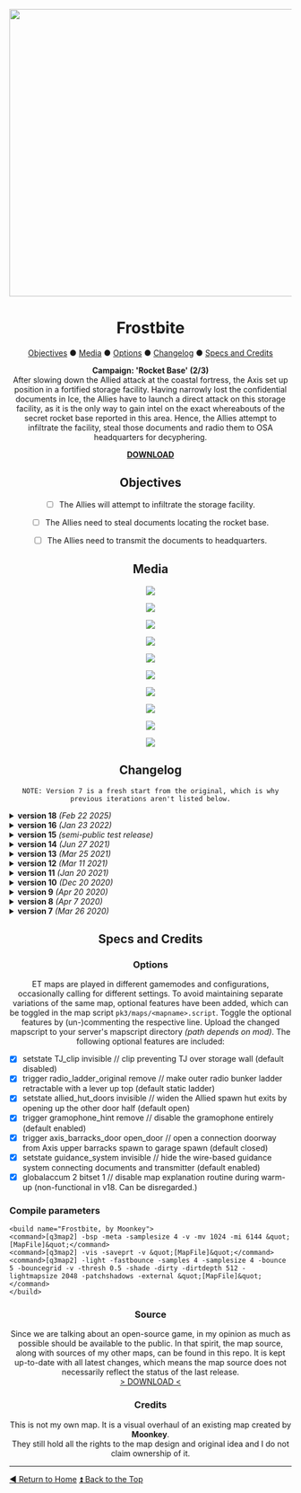 <div align="center">
 
<a href="https://raw.githubusercontent.com/realkemon/home/master/levelshots/frostbite/frostbite.png"><img src="https://raw.githubusercontent.com/realkemon/home/master/levelshots/frostbite/frostbite.png" width="512"/></a>

# Frostbite
 
<a href="https://github.com/realkemon/home/blob/master/pages/etl_frostbite.md#objectives">Objectives</a> ● <a href="https://github.com/realkemon/home/blob/master/pages/etl_frostbite.md#media">Media</a> ● <a href="https://github.com/realkemon/home/blob/master/pages/etl_frostbite.md#options">Options</a> ● <a href="https://github.com/realkemon/home/blob/master/pages/etl_frostbite.md#changelog">Changelog</a> ● <a href="https://github.com/realkemon/home/blob/master/pages/etl_frostbite.md#specs_and_credits">Specs and Credits</a>
<!-- STORY -->
**Campaign: 'Rocket Base' (2/3)**
 <br>
After slowing down the Allied attack at the coastal fortress, the Axis set up position in a fortified storage facility. Having narrowly lost the confidential documents in Ice, the Allies have to launch a direct attack on this storage facility, as it is the only way to gain intel on the exact whereabouts of the secret rocket base reported in this area. Hence, the Allies attempt to infiltrate the facility, steal those documents and radio them to OSA headquarters for decyphering.
<br>
 
<a href="https://www.etlegacy.com/packages/etl_frostbite_v18"><b>DOWNLOAD</b></a>
 
## Objectives


 
* [ ] The Allies will attempt to infiltrate the storage facility.
* [ ] The Allies need to steal documents locating the rocket base.
* [ ] The Allies need to transmit the documents to headquarters.
 

## Media
<a href="https://raw.githubusercontent.com/realkemon/home/master/levelshots/frostbite/frostbite1.jpg"><img src="https://raw.githubusercontent.com/realkemon/home/master/levelshots/frostbite/frostbite1.jpg"></a>

<a href="https://raw.githubusercontent.com/realkemon/home/master/levelshots/frostbite/frostbite2.jpg"><img src="https://raw.githubusercontent.com/realkemon/home/master/levelshots/frostbite/frostbite2.jpg"></a>

<a href="https://raw.githubusercontent.com/realkemon/home/master/levelshots/frostbite/frostbite3.jpg"><img src="https://raw.githubusercontent.com/realkemon/home/master/levelshots/frostbite/frostbite3.jpg"></a>

<a href="https://raw.githubusercontent.com/realkemon/home/master/levelshots/frostbite/frostbite4.jpg"><img src="https://raw.githubusercontent.com/realkemon/home/master/levelshots/frostbite/frostbite4.jpg"></a>

<a href="https://raw.githubusercontent.com/realkemon/home/master/levelshots/frostbite/frostbite5.jpg"><img src="https://raw.githubusercontent.com/realkemon/home/master/levelshots/frostbite/frostbite5.jpg"></a>

<a href="https://raw.githubusercontent.com/realkemon/home/master/levelshots/frostbite/frostbite6.jpg"><img src="https://raw.githubusercontent.com/realkemon/home/master/levelshots/frostbite/frostbite6.jpg"></a>

<a href="https://raw.githubusercontent.com/realkemon/home/master/levelshots/frostbite/frostbite7.jpg"><img src="https://raw.githubusercontent.com/realkemon/home/master/levelshots/frostbite/frostbite7.jpg"></a>

<a href="https://raw.githubusercontent.com/realkemon/home/master/levelshots/frostbite/frostbite8.jpg"><img src="https://raw.githubusercontent.com/realkemon/home/master/levelshots/frostbite/frostbite8.jpg"></a>

<a href="https://raw.githubusercontent.com/realkemon/home/master/levelshots/frostbite/frostbite9.jpg"><img src="https://raw.githubusercontent.com/realkemon/home/master/levelshots/frostbite/frostbite9.jpg"></a>

<a href="https://raw.githubusercontent.com/realkemon/home/master/levelshots/frostbite/frostbite10.jpg"><img src="https://raw.githubusercontent.com/realkemon/home/master/levelshots/frostbite/frostbite10.jpg"></a>

## Changelog
`NOTE: Version 7 is a fresh start from the original, which is why previous iterations aren't listed below.`

 </div>
 
<details>
 <summary><b>version 18</b> <i>(Feb 22 2025)</i></summary>
 
* [x] Reworked Axis spawn gramophone. It now continuously loops in the background and can be enabled/disabled by activation whenever.
* [x] Also reduced volume of gramophone by 80%. *(Thank you jenik and kajto for reporting.)*
* [x] Added optional functionality to make the outer Transmitter ladder retractable by activating a lever up top. *(Thank you u!ps and Seto for reporting.)*
* [x] Improved player collision around the entire Transmitter building to prevent bumping into angled walls.
* [x] Exchanged interior textures in the Transmitter building for brighter ones to improve visibility.
* [x] Added weapon/missile collision to first railings in Transmitter building.
* [x] Added optional functionality to widen the Allied spawn hut exits by hiding the other door half. *(Thank you u!ps and Seto for reporting.)*
* [x] Fixed clip brushes for rear truck in the garage not being aligned with the truck model.
* [x] Adjusted sloped player collision on the stairs from Axis upper spawn to garage. *(Thank you Aciz for reporting.)*
* [x] Changed lower generator trim near document room to non-solid to smoothen out player collision and prevent messing up aim spread. *(Thank you Vorschreibung for reporting.)*
* [x] Changed weaponclip around barrels at documents to playerclip to match original Frostbite.
* [x] Improved player collision around potted plants and couches in Offices. *(Thank you Vorschreibung and jENiK for reporting.)*
* [x] Removed wire mesh from all railings for less visual clutter. *(Thank you jENiK for reporting.)*
* [x] Reworked collision of various steps from slopes to steps to prevent grenades from bouncing off in unexpected angles. *(Thank you jENiK for reporting.)*
* [x] Reverted gate setup between inner courtyard and lower catwalk to match the original Frostbite.
* [x] Shifted railing near main door to allow jumping over the railing from Allied spawn side again. Thank you jENiK for reporting.)*
* [x] Enlarged upper Axis barracks spawn for better spawn slot placement. *(Thank you uips for reporting.)* NOTE: The position of the front slots has not changed, however, the slot ids have been reassigned!
* [x] Added optional connecting door from upper Axis barracks spawn to a drop into Axis garage spawn. *(Thanks uips for reporting.)*
* [x] Raised ceiling height in document hallways to match original collision and reenable riflenade shots that were possible in the original. *(Thank you jenik for reporting.)*
* [x] Removed collision from window glass debris at main entrance. *(Thank you jENiK for reporting.)*
* [x] Reworked Allied spawn hut ladder to prevent glitchy movement up an angled ladder. *(Thank you Vorschreibung for reporting.)*
* [x] Fixed one bunk bed in Allied spawn hut being full weapon clip rather than player clip.
* [x] Reintroduced and strengthened peek over wall onto documents from Axis spawn side. *(Thank you jENiK for reporting.)*
* [x] Reverted truck in garage tunnel from tanker to flatbed with covered boxes to reenable observation spot. *(Thank you jENiK for reporting.)*
* [x] Reworked terrain outside of CP to simplify jumping from balcony towards Allied spawn huts without losing speed. *(Thank you Aciz, u!ps, Oksii and jENiK for reporting and testing.
* [x] Added lamp on table in Offices to reinstate movement boost. *(Thank you jENiK for reporting.)*
* [x] Reinstated railing leading up to documents from Axis spawn to allow quicker access to the top. *(Thank you jENiK and Oksii for reporting and testing.
* [x] Removed double glass from various doors to improve visibility.
* [x] Changed doorframe setup from nonsolid to solid to prevent shooting through and generally improve WYSIWYG.
* [x] Removed various wired-off maintenance rooms at end of hallways for a uniform background to improve visibility of players.
* [x] Transformed the guidance system into an entity so it can be disabled via mapscript.
* [x] Added translucent-red placeholder model for secret documents at transmitter analoguous to goldcrate/radar parts placeholder in vanilla maps.
* [x] Added skylights to the catwalk area for easier shoutcaster movement.
* [x] Adjusted floodlighting for a more gloomy look.
* [x] Added entirely new voice operator lines and news announcement for limbo menu.
* [x] Coloured map name to match other ET: Legacy overhauls. *(Thank you u!ps for reporting.)*
* [x] Separated levelshot and command map icon shaders from other shaders for easier server administration. *(Thank you u!ps for reporting.)*
</details>

<details>
 <summary><b>version 16</b> <i>(Jan 23 2022)</i></summary>
 
* [x] Changed CP spawns to face the CP instead of stairs. *(Thank you bystry and Aciz for judgement.)*
* [x] Removed versioning from pk3 contents. *(Thank you bystry and Aciz for suggesting.)*
* [x] Adjusted lighting settings for improved performance. *(Thank you Aciz for suggesting.)*
* [x] Adjusted etl_lights.shader to enable remapshader use. *(Thank you Aciz for reporting.)*
</details>

<details>
 <summary><b>version 15</b> <i>(semi-public test release)</i></summary>
 
* [x] Adjusted height of railings in Allied CP room to allow jump onto the CP again. *(Thank you ohnoes for reporting.)*
* [x] Added second bunk bed and adjusted position to match original, to allow hiding again. *(Thank you zenixje for reporting.)*
* [x] Adjusted terrain at big crate near transmitter to allow TJing onto the crate again. *(Thank you WuT for reporting.)*
* [x] Removed backboard of rear truck in lower garage to allow hiding there again. *(Thank you uYop for reporting.)*
* [x] Removed gap in stacked boxes on balcony at middle courtyard. *(Thank you Aciz for reporting.)*
</details>

<details>
 <summary><b>version 14</b> <i>(Jun 27 2021)</i></summary>
 
* [x] Fixed command map icons not having shaders making them appear outside of compass. *(Thank you spyhawk for reporting)*
* [x] Adjusted position of inner courtyard truck. *(TJ from hood of truck still possible)*
* [x] Changed back cover on tunnel truck from green to grey to match rest of truck.
* [x] Fixed CP sounds playing in second round after `/map_restart`.
* [x] Removed Allied CP spawns `startactive` spawnflag. Changed `setstate invisible` to `alertentity` functionality to prevent spawn glitch after `/map_restart`.
* [x] Change from `Axial Projection` to `Brush Primitives` to enable better texture alignment/projection options.
* [x] Adjusted various texture alignments.
* [x] Fixed caulked surfaces visible to the player at shelf in Allied spawn.
* [x] Changed bark texture of dead trees from temperate to winter.
* [x] Fixed invalid shader on rear faces of terrain brushes near transmitter.
* [x] Fixed incorrect use of skyshader at backside of two random brushes.
* [x] Added unique `id`s for spawn slots to prepare [this](https://github.com/etlegacy/etlegacy/issues/1641) feature.
* [x] Increased spawn slot count in garage to 32.
* [x] Fixed glass shader on trucks.
</details>
 
 
<details>
 <summary><b>version 13</b> <i>(Mar 25 2021)</i></summary>
 
* [x] Fixed fully caulked terrain brushes. *(Thank you woju and spyhawk for reporting)*
* [x] Fixed missing tree shader. *(Thank you woju and spyhawk for reporting)*
</details>


<details>
 <summary><b>version 12</b> <i>(Mar 11 2021)</i></summary>
 
* [x] Moved flying lamp models to be attached to girder in Axis garage. *(Thank you Aciz for reporting)*
* [x] Adjusted player collision on cliff near transmitter to prevent glitching on the roof. *(Thank you Aciz for reporting)*
* [x] Improved lighting in balcony hallway at inner courtyard.
* [x] Fixed player collision on the Axis CP. *(Thank you Aciz for reporting)*
* [x] Adjusted shader for winter trees to prevent overwriting default shaders on other maps. *(Thank you Aciz for reporting)*
</details>

<details>
 <summary><b>version 11</b> <i>(Jan 20 2021)</i></summary>
 
* [x] Adjusted lighting to increase performance.
* [x] Converted smaller brushwork to .ase models to reduce lightmap data and improve performance.
* [x] Increased supported playercount from 20vs20 to 32vs32.
* [x] Reduced volume of wind sounds to reduce distractions.
* [x] Further improved player collision at railings and doorways. *(Thank you Aciz for reporting.)*
* [x] Changed clips for barrels and couches for proper hit- and footstep sounds. *(Thank you Aciz for reporting.)*
* [x] Reduced weird shadows from the ceiling lamps in the office area. *(Thank you Aciz for reporting.)*
* [x] Fixed missing shader for bush model. *(Thank you Aciz for reporting.)*
* [x] Reverted collision on stairs down to garage to reenable a TJ. This also reintroduces bobbing effect. *(Thank you Aciz for reporting.)*
</details>

<details>
 <summary><b>version 10</b> <i>(Dec 20 2020)</i></summary>
 
* [x] Changed catwalk in warehouse from clip to clip missile. It is now permeable for weapons except grenades, rockets, etc.
* [x] Moved vent opening near Service Door for better alignment with surrounding textures. *(Thank you Aciz for reporting.)*
* [x] Adjusted terrain shader on snow patches in inner courtyard for proper snow behaviour. *(Thank you Aciz for reporting.)*
* [x] Improved player collision to simplify movement. (e.g. doorways and railings) *(Thank you Aciz for reporting.)*
* [x] Reverted clip brushes for truck in inner courtyard back to original to re-enable a trickjump. *(Thank you Kimi for reporting.)*
* [x] Adjusted terrain brushes near Storage Wall to re-enable a trickjump. *(Thank you Bystry for reporting.)*
* [x] Remove spotlight style from most light sources inside the facility. *(Thank you hatcher for reporting.)*
* [x] Changed floodlight colour to uniform white. *(Thank you Aciz for reporting.)*
</details>

<details>
 <summary><b>version 9</b> <i>(Apr 20 2020)</i></summary>
 
* [x] Removed rogue clip at office entrance.
* [x] Changed catwalk in warehouse from clipweapon to clip. It is now permeable for weapons. *(Thank you to ryven for reporting.)*
* [x] Simplified collision of machines at Service Door. *(Thank you to ryven for reporting.)*
* [x] Improved player collision for various shelves, pipes and doorways. *(Thank you to Aciz and Bystry for reporting.)*
* [x] Fixed one alarm speaker not being named correctly.
* [x] Added a trickjump coming from warehouse, jumping onto box, onto truck into green passage. Disabled by default. Can be activated through mapscript. (deactivate line: setstate courtyard_TJ_box invisible)
* [x] Removed collision of blackboards.
* [x] Increased amount of shared assets with other ET: Legacy overhauls to decrease filesize once they are shipped together.
* [x] Changed interior lighting to be a bit warmer in colour. *(Thank you to spyhawk for reporting.)*
</details>

<details>
 <summary><b>version 8</b> <i>(Apr 7 2020)</i></summary>
 
* [x] Fixed crash on timelimit hit, due to unassigned Axis intermission camera. *(Thank you to Bystry and Kate for reporting.)*
* [x] Improved clips for various stairs to prevent bobbing effect.
* [x] Removed collision from cables/ropes at wooden stack outside the Main Entrance.
* [x] Clipped window at Main Entrance. *(Thank you to ryven for reporting.)*
* [x] Deepened the niche at Axis spawn with broken cabinet to have same size as original ‘Frostbite, by Moonkey’. *(Thank you to ryven for reporting.)*
* [x] Added working cabinets to niche mentioned above that server admins can enable with map script. *(Was also in original Frostbite for LMS; disabled by default.)*
* [x] Added detail to empty walled-off areas. *(Thank you to ryven for reporting.)*
* [x] Added sky portal.
* [x] Changed dynamic Storage Wall lights to re-use existing shaders.
</details>

<details>
 <summary><b>version 7</b> <i>(Mar 26 2020)</i></summary>
 
* [x] The player is now able to stop and revert Storage Wall movement by activating the button again.
* [x] Alarm now also sounds when the Service Door has been dynamited before the Storage Wall and Main Entrance.
* [x] Structural mesh and VIS blocking has been improved.
* [x] Simplified shoutcaster movement by allowing spectators to go through terrain clips.
* [x] Lighting has been adapted to better suit a night-time setting.
* [x] Collision has been improved for railings made out of patches.
* [x] Different routes inside the facility have received different colour coded trims at the bunker walls to simplify call-outs to teammates.
* [x] Banners have been removed and replaced with the Rocket Base decal from RTCW for narrative purposes.
</details>

<div align="center">
 
## Specs and Credits

### Options
 
ET maps are played in different gamemodes and configurations, occasionally calling for different settings. To avoid maintaining separate variations of the same map, optional features have been added, which can be toggled in the map script `pk3/maps/<mapname>.script`. Toggle the optional features by (un-)commenting the respective line. Upload the changed mapscript to your server's mapscript directory *(path depends on mod)*. The following optional features are included:</div>

* [x] setstate TJ_clip invisible				        // clip preventing TJ over storage wall (default disabled)
* [x] trigger radio_ladder_original remove	 // make outer radio bunker ladder retractable with a lever up top (default static ladder)
* [x] setstate allied_hut_doors invisible  	// widen the Allied spawn hut exits by opening up the other door half (default open)
* [x] trigger gramophone_hint remove		      // disable the gramophone entirely (default enabled)
* [x] trigger axis_barracks_door open_door	 // open a connection doorway from Axis upper barracks spawn to garage spawn (default closed)
* [x] setstate guidance_system invisible	   // hide the wire-based guidance system connecting documents and transmitter (default enabled)
* [x] globalaccum 2 bitset 1				            // disable map explanation routine during warm-up (non-functional in v18. Can be disregarded.)
 
### Compile parameters



```
<build name="Frostbite, by Moonkey">
<command>[q3map2] -bsp -meta -samplesize 4 -v -mv 1024 -mi 6144 &quot;[MapFile]&quot;</command>
<command>[q3map2] -vis -saveprt -v &quot;[MapFile]&quot;</command>
<command>[q3map2] -light -fastbounce -samples 4 -samplesize 4 -bounce 5 -bouncegrid -v -thresh 0.5 -shade -dirty -dirtdepth 512 -lightmapsize 2048 -patchshadows -external &quot;[MapFile]&quot;</command>
</build>
```

<div align="center">
 
### Source
Since we are talking about an open-source game, in my opinion as much as possible should be available to the public. In that spirit, the map source, along with sources of my other maps, can be found in this repo. It is kept up-to-date with all latest changes, which means the map source does not necessarily reflect the status of the last release.
<br>
<a href="https://github.com/realkemon/home/tree/master/maps">> DOWNLOAD <</a>
 
### Credits
This is not my own map. It is a visual overhaul of an existing map created by **Moonkey**.
<br>
They still hold all the rights to the map design and original idea and I do not claim ownership of it.

</div>

----
[:arrow_backward: Return to Home](https://github.com/realkemon/home/blob/master/README.md) [:arrow_double_up: Back to the Top](https://github.com/realkemon/home/blob/master/pages/etl_frostbite.md)
